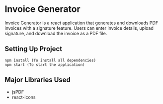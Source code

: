 # Invoice Generator
Invoice Generator is a react application that generates and downloads PDF invoices with a signature
feature. Users can enter invoice details, upload signature, and download the
invoice as a PDF file.
## Setting Up Project
```
npm install (To install all dependencies)
npm start (To start the application)
```

## Major Libraries Used
- jsPDF
- react-icons